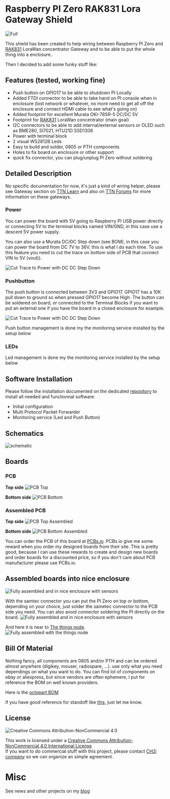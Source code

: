 # Raspberry PI Zero RAK831 Lora Gateway Shield

<img src="https://raw.githubusercontent.com/hallard/RAK831-Zero/master/pictures/PiZero-RAK831-finished.jpg" alt="Full">     

This shield has been created to help wiring between Raspberry PI Zero and [RAK831][10] LoraWan concentrator Gateway and to be able to put the whole thing into a enclosure..

Then I decided to add some funky stuff like:

## Features (tested, working fine)

 - Push button on GPIO17 to be able to shutdown PI Locally
 - Added FTDI connector to be able to take hand on PI console when in enclosure (lost network or whatever, no more need to get all off the enclosure and connect HDMI cable to see what's going on)
 - Added footprint for excellent Murata OKI-78SR-5 DC/DC 5V
 - Footprint for [RAK831][10] LoraWan concentrator (main goal)
 - I2C connectors to be able to add internal/external sensors or OLED such as BME280, SI7021, HTU21D SSD1306
 - Power with terminal block
 - 2 visual WS2812B Leds
 - Easy to build and solder, 0805 or PTH components
 - Holes to fix board on enclosure or other support
 - quick fix connector, you can plug/unplug PI Zero without soldering

## Detailed Description

No specific documentation for now, it's just a kind of wiring helper, please see Gateway section on [TTN Learn](https://www.thethingsnetwork.org/docs/gateways/) and also on [TTN Forums](https://www.thethingsnetwork.org/forum/t/the-hard-rak831-cafe-part-2/10576/) for more information on these gateways.

### Power

You can power the board with 5V going to Raspberry PI USB power directly or connecting 5V to the terminal blocks named VIN/GND, in this case use a descent 5V power supply. 

You can also use a Murata DC/DC Step down (see BOM), in this case you can power the board from DC 7V to 36V, this is what I do each time. To use this feature you need to cut the trace on bottom side of PCB that connect VIN to 5V (vout)).

<img src="https://raw.githubusercontent.com/hallard/RAK831-Zero/master/pictures/PiZero-RAK-DCDC.png" alt="Cut Trace to Power with DC DC Step Down">    

### Pushbutton

The push button is connected between 3V3 and GPIO17. GPIO17 has a 10K pull down to ground so when pressed GPIO17 become High. The button can be soldered on board, or connected to the Terminal Blocks if you want to put an external one if you have the board in a closed enclosure for example.

<img src="https://raw.githubusercontent.com/hallard/RAK831-Zero/master/pictures/PiZero-RAK-switch.png" alt="Cut Trace to Power with DC DC Step Down">    

Push button management is done my the monitoring service installed by the setup below

### LEDs

Led management is done my the monitoring service installed by the setup below

## Software Installation

Please follow the installation documented on the dedicated [repository][5] to install all needed and functionnal software:

- Initial configuration
- Multi Protocol Packet Forwarder
- Monitoring service (Led and Push Button)

## Schematics

![schematic](https://raw.githubusercontent.com/hallard/RAK831-Zero/master/pictures/PiZero-RAK-sch.png)  

## Boards 

### PCB 

**Top side**
<img src="https://raw.githubusercontent.com/hallard/RAK831-Zero/master/pictures/PiZero-RAK831-top.jpg" alt="PCB Top">    

**Bottom side**
<img src="https://raw.githubusercontent.com/hallard/RAK831-Zero/master/pictures/PiZero-RAK831-bot.jpg" alt="PCB Bottom">    

### Assembled PCB 

**Top side**
<img src="https://raw.githubusercontent.com/hallard/RAK831-Zero/master/pictures/PiZero-RAK831-top-assembled.jpg" alt="PCB Top Assembled">    

**Bottom side**
<img src="https://raw.githubusercontent.com/hallard/RAK831-Zero/master/pictures/PiZero-RAK831-bot-assembled.jpg" alt="PCB Bottom Assembled">    

You can order the PCB of this board at [PCBs.io][3].
PCBs.io give me some reward when you order my designed boards from their site. This is pretty good, because I can use these rewards to create and design new boards and order boards for a discounted price, so if you don't care about PCB manufacturer please use PCBs.io.

## Assembled boards into nice enclosure 

<img src="https://raw.githubusercontent.com/hallard/RAK831-Zero/master/pictures/PiZero-RAK831-case.jpg" alt="Fully assembled and in nice enclosure with sensors">     

With the samtec connector you can put the PI Zero on top or bottom, depending on your choice, just solder the sametec connector to the PCB side you need. You can also avoid connector soldering the PI directly on the board.
<img src="https://raw.githubusercontent.com/hallard/RAK831-Zero/master/pictures/PiZero-RAK831-shielded.jpg" alt="Fully assembled and in nice enclosure with sensors">     

And here it is near to [The things node](https://www.thethingsnetwork.org/docs/devices/node/).
<img src="https://raw.githubusercontent.com/hallard/RAK831-Zero/master/pictures/RAK831_Zero_Gateway.jpg" alt="Fully assembled with the things node">     


## Bill Of Material

Nothing fancy, all components are 0805 and/or PTH and can be ordered almost anywhere (digikey, mouser, radiospare, ...). 
use only what you need dependings on what you want to do. You can find lot of components on ebay or aliexpress, but since vendors are often ephemere, I put for reference the BOM on well known providers.

Here is the [octopart BOM](https://octopart.com/bom-tool/SJPhS5Am)

If you have good reference for standoff like [this][44], just let me know.

## License

<img alt="Creative Commons Attribution-NonCommercial 4.0" src="https://i.creativecommons.org/l/by-nc/4.0/88x31.png">   

This work is licensed under a [Creative Commons Attribution-NonCommercial 4.0 International License](http://creativecommons.org/licenses/by-nc/4.0/)    
If you want to do commercial stuff with this project, please contact [CH2i company](https://www.ch2i.eu/en#support) so we can organize an simple agreement.

# Misc

See news and other projects on my [blog][1] 
 
[1]: https://hallard.me
[3]: https://PCBs.io/share/rpqDd

[5]: https://github.com/ch2i/LoraGW-Setup
[10]: http://www.rakwireless.com/en/WisKeyOSH/RAK831
[44]: https://www.ebay.com/itm/162036913864?var=461005633671
[45]: http://www2.mouser.com/ProductDetail/Murata-Power-Solutions/OKI-78SR-5-15-W36H-C/?qs=sGAEpiMZZMt6Q9lZSPl3Rb6uckMsyldgZf%2f4GdkUxM8%3d

